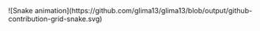 <div>
  ![Snake animation](https://github.com/glima13/glima13/blob/output/github-contribution-grid-snake.svg)
</div>
